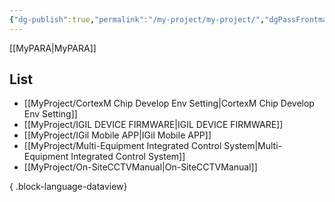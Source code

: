 ```yaml
---
{"dg-publish":true,"permalink":"/my-project/my-project/","dgPassFrontmatter":true,"created":"2023-12-13T17:50:08.564+09:00","updated":"2023-12-18T18:58:57.752+09:00"}
---
```


[[MyPARA\|MyPARA]]
## List
- [[MyProject/CortexM Chip Develop Env Setting\|CortexM Chip Develop Env Setting]]
- [[MyProject/IGIL DEVICE FIRMWARE\|IGIL DEVICE FIRMWARE]]
- [[MyProject/IGil Mobile APP\|IGil Mobile APP]]
- [[MyProject/Multi-Equipment Integrated Control System\|Multi-Equipment Integrated Control System]]
- [[MyProject/On-SiteCCTVManual\|On-SiteCCTVManual]]

{ .block-language-dataview}